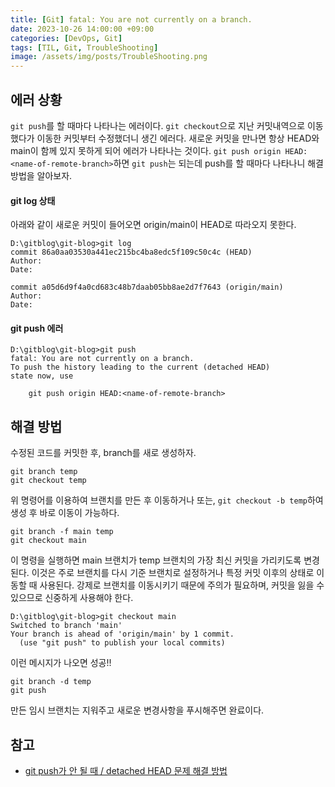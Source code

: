 ```yaml
---
title: [Git] fatal: You are not currently on a branch.
date: 2023-10-26 14:00:00 +09:00
categories: [DevOps, Git]
tags: [TIL, Git, TroubleShooting]
image: /assets/img/posts/TroubleShooting.png
---
```



## 에러 상황
`git push`를 할 때마다 나타나는 에러이다. `git checkout`으로 지난 커밋내역으로 이동했다가 이동한 커밋부터 수정했더니 생긴 에러다. 새로운 커밋을 만나면 항상 HEAD와 main이 함께 있지 못하게 되어 에러가 나타나는 것이다.  `git push origin HEAD:<name-of-remote-branch>`하면 `git push`는 되는데 push를 할 때마다 나타나니 해결방법을 알아보자.

#### git log 상태
아래와 같이 새로운 커밋이 들어오면 origin/main이 HEAD로 따라오지 못한다.
```shell
D:\gitblog\git-blog>git log
commit 86a0aa03530a441ec215bc4ba8edc5f109c50c4c (HEAD)
Author:
Date:

commit a05d6d9f4a0cd683c48b7daab05bb8ae2d7f7643 (origin/main)
Author:
Date:
```

#### git push 에러

```shell
D:\gitblog\git-blog>git push
fatal: You are not currently on a branch.
To push the history leading to the current (detached HEAD)
state now, use

    git push origin HEAD:<name-of-remote-branch>
```

## 해결 방법
수정된 코드를 커밋한 후, branch를 새로 생성하자.
```shell
git branch temp 
git checkout temp
```
위 명령어를 이용하여 브랜치를 만든 후 이동하거나 또는, `git checkout -b temp`하여 생성 후 바로 이동이 가능하다. 

```shell
git branch -f main temp
git checkout main
```
이 명령을 실행하면 main 브랜치가 temp 브랜치의 가장 최신 커밋을 가리키도록 변경된다. 이것은 주로 브랜치를 다시 기준 브랜치로 설정하거나 특정 커밋 이후의 상태로 이동할 때 사용된다. 강제로 브랜치를 이동시키기 때문에 주의가 필요하며, 커밋을 잃을 수 있으므로 신중하게 사용해야 한다.

```shell
D:\gitblog\git-blog>git checkout main
Switched to branch 'main'
Your branch is ahead of 'origin/main' by 1 commit.
  (use "git push" to publish your local commits)
```
이런 메시지가 나오면 성공!!

```shell
git branch -d temp
git push
```
만든 임시 브랜치는 지워주고 새로운 변경사항을 푸시해주면 완료이다.


## 참고
+ [git push가 안 될 때 / detached HEAD 문제 해결 방법](https://aroma-dev.tistory.com/4)